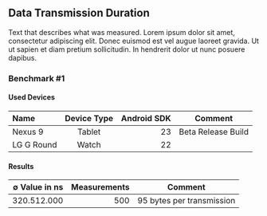 ## Data Transmission Duration
Text that describes what was measured. Lorem ipsum dolor sit amet, consectetur adipiscing elit. Donec euismod est vel augue laoreet gravida. Ut ut sapien et diam pretium sollicitudin. In hendrerit dolor ut nunc posuere dapibus.


### Benchmark #1

#### Used Devices
 Name          | Device Type     | Android SDK  | Comment 
 :------------ | :-------------: | -----------: | -------
Nexus 9        | Tablet          |   23         | Beta Release Build
LG G Round     | Watch           |   22         | 

#### Results
 ∅ Value in ns    | Measurements  | Comment 
 ---------------: | ------------: | -------
320.512.000       |  500          | 95 bytes per transmission
